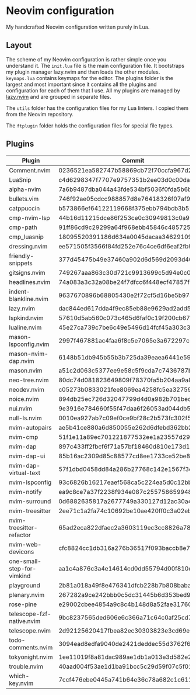 # Neovim configuration

My handcrafted Neovim configuration written purely in Lua.

## Layout

The scheme of my Neovim configuration is rather simple once you understand it.
The `init.lua` file is the main configuration file. It bootstraps my plugin
manager lazy.nvim and then loads the other modules. `keymaps.lua` contains
keymaps for the editor. The plugins folder is the largest and most important
since it contains all the plugins and configuration for each of them that I use.
All my plugins are managed by [lazy.nvim](https://github.com/folke/lazy.nvim)
and are grouped in separate files.

The `utils` folder has the configuration files for my Lua linters. I copied them
from the Neovim repository.

The `ftplugin` folder holds the configuration files for special file types.

## Plugins

<!--plugin start-->

| Plugin                     | Commit                                   |
| -------------------------- | ---------------------------------------- |
| Comment.nvim               | 0236521ea582747b58869cb72f70ccfa967d2e89 |
| LuaSnip                    | c4d6298347f7707e9757351b2ee03d0c00da5c20 |
| alpha-nvim                 | 7a6b9487dba044a43fde534bf5036f0fda5b6b23 |
| bullets.vim                | 746f92ae05cdcc988857d8e76418326f07af9494 |
| catppuccin                 | b573866ef64122119668f375ebb794bcb3b518e2 |
| cmp-nvim-lsp               | 44b16d11215dce86f253ce0c30949813c0a90765 |
| cmp-path                   | 91ff86cd9c29299a64f968ebb45846c485725f23 |
| cmp_luasnip                | 18095520391186d634a0045dacaa346291096566 |
| dressing.nvim              | ee571505f3566f84fd252e76c4ce6df6eaf2fb94 |
| friendly-snippets          | 377d45475b49e37460a902d6d569d2093d4037d0 |
| gitsigns.nvim              | 749267aaa863c30d721c9913699c5d94e0c07dd3 |
| headlines.nvim             | 74a083a3c32a08be24f7dfcc6f448ecf47857f46 |
| indent-blankline.nvim      | 9637670896b68805430e2f72cf5d16be5b97a22a |
| lazy.nvim                  | dac844ed617dda4f9ec85eb88e9629ad2add5e05 |
| lspkind.nvim               | 57610d5ab560c073c465d6faf0c19f200cb67e6e |
| lualine.nvim               | 45e27ca739c7be6c49e5496d14fcf45a303c3a63 |
| mason-lspconfig.nvim       | 2997f467881ac4faa6f8c5e7065e3a672297c8ad |
| mason-nvim-dap.nvim        | 6148b51db945b55b3b725da39eaea6441e59dff8 |
| mason.nvim                 | a51c2d063c5377ee9e58c5f9cda7c7436787be72 |
| neo-tree.nvim              | 80dc74d081823649809f78370fa5b204aa9a853a |
| neodev.nvim                | c05273b0833021fee8069ea4258fc5ea327596ac |
| noice.nvim                 | 894db25ec726d32047799d4d0a982b701bec453b |
| nui.nvim                   | 9e3916e784660f55f47daa6f26053ad044db5d6a |
| null-ls.nvim               | 0010ea927ab7c09ef0ce9bf28c2b573fc302f5a7 |
| nvim-autopairs             | ae5b41ce880a6d850055e262d6dfebd362bb276e |
| nvim-cmp                   | 51f1e11a89ec701221877532ee1a23557d291dd5 |
| nvim-dap                   | 897c433ff2fbcf6f71a57bf18460d810e173d1e0 |
| nvim-dap-ui                | 85b16ac2309d85c88577cd8ee1733ce52be8227e |
| nvim-dap-virtual-text      | 57f1dbd0458dd84a286b27768c142e1567f3ce3b |
| nvim-lspconfig             | 93c6826b16217eaef568ca5c224ea5d0c12bbb82 |
| nvim-notify                | ea9c8ce7a37f2238f934e087c255758659948e0f |
| nvim-surround              | 0d6882635817a2677749a330127d12ac30a4f3c8 |
| nvim-treesitter            | 2ee71c1a2fa74c10692be10ae420ff0c3a02eb3c |
| nvim-treesitter-refactor   | 65ad2eca822dfaec2a3603119ec3cc8826a7859e |
| nvim-web-devicons          | cfc8824cc1db316a276b36517f093baccb8e799a |
| one-small-step-for-vimkind | aa1c4a876c3a4e14614cd0dd55794d00f810dae9 |
| playground                 | 2b81a018a49f8e476341dfcb228b7b808baba68b |
| plenary.nvim               | 267282a9ce242bbb0c5dc31445b6d353bed978bb |
| rose-pine                  | e29002cbee4854a9c8c4b148d8a52fae3176070f |
| telescope-fzf-native.nvim  | 9bc8237565ded606e6c366a71c64c0af25cd7a50 |
| telescope.nvim             | 2d92125620417fbea82ec30303823e3cd69e90e8 |
| todo-comments.nvim         | 3094ead8edfa9040de2421deddec55d3762f64d1 |
| tokyonight.nvim            | 1ee11019f8a81dac989ae1db1a013e3d582e2033 |
| trouble.nvim               | 40aad004f53ae1d1ba91bcc5c29d59f07c5f01d3 |
| which-key.nvim             | 7ccf476ebe0445a741b64e36c78a682c1c6118b7 |

<!--plugin end-->
